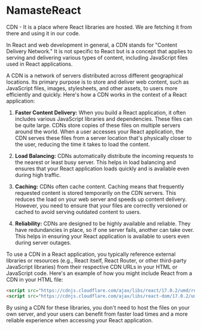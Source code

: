 # NamasteReact

CDN - It is a place where React libraries are hosted. We are fetching it from there and using it in our code.


In React and web development in general, a CDN stands for "Content Delivery Network." It is not specific to React but is a concept that applies to serving and delivering various types of content, including JavaScript files used in React applications.

A CDN is a network of servers distributed across different geographical locations. Its primary purpose is to store and deliver web content, such as JavaScript files, images, stylesheets, and other assets, to users more efficiently and quickly. Here's how a CDN works in the context of a React application:

1. **Faster Content Delivery:** When you build a React application, it often includes various JavaScript libraries and dependencies. These files can be quite large. CDNs store copies of these files on multiple servers around the world. When a user accesses your React application, the CDN serves these files from a server location that's physically closer to the user, reducing the time it takes to load the content.

2. **Load Balancing:** CDNs automatically distribute the incoming requests to the nearest or least busy server. This helps in load balancing and ensures that your React application loads quickly and is available even during high traffic.

3. **Caching:** CDNs often cache content. Caching means that frequently requested content is stored temporarily on the CDN servers. This reduces the load on your web server and speeds up content delivery. However, you need to ensure that your files are correctly versioned or cached to avoid serving outdated content to users.

4. **Reliability:** CDNs are designed to be highly available and reliable. They have redundancies in place, so if one server fails, another can take over. This helps in ensuring your React application is available to users even during server outages.

To use a CDN in a React application, you typically reference external libraries or resources (e.g., React itself, React Router, or other third-party JavaScript libraries) from their respective CDN URLs in your HTML or JavaScript code. Here's an example of how you might include React from a CDN in your HTML file:

```html
<script src="https://cdnjs.cloudflare.com/ajax/libs/react/17.0.2/umd/react.production.min.js"></script>
<script src="https://cdnjs.cloudflare.com/ajax/libs/react-dom/17.0.2/umd/react-dom.production.min.js"></script>
```

By using a CDN for these libraries, you don't need to host the files on your own server, and your users can benefit from faster load times and a more reliable experience when accessing your React application.
